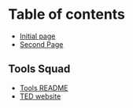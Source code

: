 # Table of contents

* [Initial page](README.md)
* [Second Page](second-page.md)

## Tools Squad

* [Tools README](tools-squad/tools-readme.md)
* [TED website](https://www.ted.com)

